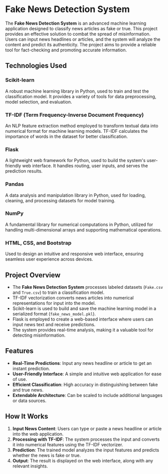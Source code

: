 # Fake News Detection System

The **Fake News Detection System** is an advanced machine learning application designed to classify news articles as fake or true. This project provides an effective solution to combat the spread of misinformation. Users can input news headlines or articles, and the system will analyze the content and predict its authenticity. The project aims to provide a reliable tool for fact-checking and promoting accurate information.

## Technologies Used

### Scikit-learn  
A robust machine learning library in Python, used to train and test the classification model. It provides a variety of tools for data preprocessing, model selection, and evaluation.

### TF-IDF (Term Frequency-Inverse Document Frequency)  
An NLP feature extraction method employed to transform textual data into numerical format for machine learning models. TF-IDF calculates the importance of words in the dataset for better classification.

### Flask  
A lightweight web framework for Python, used to build the system's user-friendly web interface. It handles routing, user inputs, and serves the prediction results.

### Pandas  
A data analysis and manipulation library in Python, used for loading, cleaning, and processing datasets for model training.

### NumPy  
A fundamental library for numerical computations in Python, utilized for handling multi-dimensional arrays and supporting mathematical operations.

### HTML, CSS, and Bootstrap  
Used to design an intuitive and responsive web interface, ensuring seamless user experience across devices.

## Project Overview

- The **Fake News Detection System** processes labeled datasets (`Fake.csv` and `True.csv`) to train a classification model.
- TF-IDF vectorization converts news articles into numerical representations for input into the model.
- Scikit-learn is used to build and save the machine learning model in a serialized format (`fake_news_model.pkl`).
- Flask is employed to create a web-based interface where users can input news text and receive predictions.
- The system provides real-time analysis, making it a valuable tool for detecting misinformation.

## Features

- **Real-Time Predictions**: Input any news headline or article to get an instant prediction.
- **User-Friendly Interface**: A simple and intuitive web application for ease of use.
- **Efficient Classification**: High accuracy in distinguishing between fake and true news.
- **Extendable Architecture**: Can be scaled to include additional languages or data sources.

## How It Works

1. **Input News Content**: Users can type or paste a news headline or article into the web application.
2. **Processing with TF-IDF**: The system processes the input and converts it into numerical features using the TF-IDF vectorizer.
3. **Prediction**: The trained model analyzes the input features and predicts whether the news is fake or true.
4. **Output**: The result is displayed on the web interface, along with any relevant insights.
